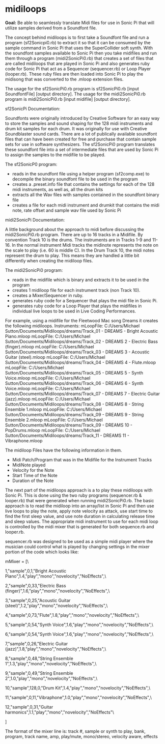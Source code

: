 # midiloops
**Goal:**  Be able to seamlessly translate Midi files for use in Sonic Pi that will utilize samples derived from a Soundfont file. 

The concept behind midiloops is to first take a Soundfont file and run a program (sf2Sonicpi0.rb) to extract it so that it can be consumed by the sample command in Sonic Pi that uses the SuperCollider soft synth.  With the soundfont samples available to Sonic Pi then you take midifiles and run them through a program (midi2SonicPi0.rb) that creates a set of files that are called midiloops that are played in Sonic Pi and also generates ruby code for Sonic Pi that act as a Sequencer (sequencer.rb) or Loop Player (looper.rb).  These ruby files are then loaded into Sonic Pi to play the midisong that was converted to the .mloop extension files.  

The usage for the sf2SonicPi0.rb program is sf2SonicPi0.rb [input SoundfontFile] [output directory].
The usage for the midi2SonicPi0.rb program is midi2SonicPi0.rb [input midifile] [output directory].

sf2SonicPi Documentation:

Soundfonts were originally introduced by Creative Software for an easy way to store the samples and sound shaping for the 128 midi instruments and drum kit samples for each drum.  It was originally for use with Creative Soundblaster sound cards.  There are a lot of publically available soundfont files that can have been created for free and purchase that contain sample sets for use in software synthesizers.  The sf2SonicPi0 program translates these soundfont file into a set of intermediate files that are used by Sonic Pi to assign the samples to the midifile to be played.  

The sf2SonicP0 program:
  - reads in the soundfont file using a helper program (sf2comp.exe) to decompile the binary soundfont file to be used in the program
  - creates a .preset.info file that contains the settings for each of the 128 midi instruments, as well as, all the drum kits
  - extracts all the Wav files with samples contained in the soundfont binary file
  - creates a file for each midi instrument and drumkit that contains the midi note, rate offset and sample wav file used by Sonic Pi

midi2SonicPi Documentation:

A little background about the approach to midi before discussing the midi2SonicPi0.rb program.  There are up to 16 tracks in a Midifile. By convention Track 10 is the drums.  The instruments are in Tracks 1-9 and 11-16.  In the normal instrument Midi tracks the midinote represents the note on the scale to play (i.e. 60 is middle C).  In the Drum Track 10, the midi notes represent the drum to play.  This means they are handled a little bit differently when creating the midiloop files.     

The midi2SonicPi0 program:
  - reads in the midifile which is binary and extracts it to be used in the program
  - creates 1 midiloop file for each instrument track (non Track 10).  
  - creates a Mixer/Sequencer in ruby.
  - generates ruby code for a Sequencer that plays the midi file in Sonic Pi.
  - generates ruby code for a Loop Player that plays the midifiles in individual live loops to be used in Live Coding Performances.

For example, using a midifile for the Fleetwood Mac song Dreams it creates the following midiloops.
 Instruments: 
 mLoopFile: C:/Users/Michael Sutton/Documents/Midiloops/dreams/Track_01 - DREAMS              - Bright Acoustic Piano.mloop
 mLoopFile: C:/Users/Michael Sutton/Documents/Midiloops/dreams/Track_02 - DREAMS            2 - Electric Bass (finger).mloop
 mLoopFile: C:/Users/Michael Sutton/Documents/Midiloops/dreams/Track_03 - DREAMS            3 - Acoustic Guitar (steel).mloop
 mLoopFile: C:/Users/Michael Sutton/Documents/Midiloops/dreams/Track_04 - DREAMS            4 - Flute.mloop
 mLoopFile: C:/Users/Michael Sutton/Documents/Midiloops/dreams/Track_05 - DREAMS            5 - Synth Voice.mloop
 mLoopFile: C:/Users/Michael Sutton/Documents/Midiloops/dreams/Track_06 - DREAMS            6 - Synth Voice.mloop
 mLoopFile: C:/Users/Michael Sutton/Documents/Midiloops/dreams/Track_07 - DREAMS            7 - Electric Guitar (jazz).mloop
 mLoopFile: C:/Users/Michael Sutton/Documents/Midiloops/dreams/Track_08 - DREAMS            8 - String Ensemble 1.mloop
 mLoopFile: C:/Users/Michael Sutton/Documents/Midiloops/dreams/Track_09 - DREAMS            9 - String Ensemble 2.mloop
 mLoopFile: C:/Users/Michael Sutton/Documents/Midiloops/dreams/Track_09 - DREAMS           10 - PopDrums.mloop
 mLoopFile: C:/Users/Michael Sutton/Documents/Midiloops/dreams/Track_11 - DREAMS           11 - Vibraphone.mloop
 
The midiloop Files have the following information in them.
- Midi Patch/Program that was in the Midifile for the Instrument Tracks
- MidiNote played
- Velocity for the Note
- Start Time of the Note
- Duration of the Note

The next part of the midiloops approach is a to play these midiloops with Sonic Pi.  This is done using the two ruby programs (sequencer.rb & looper.rb) that were generated when running midi2SonicPi0.rb.  The basic approach is to read the midiloop into an array/list in Sonic Pi and then use live loops to play the note, apply note velocity as attack, use start time to find the first sleep value, and use note duration in calculating release time and sleep values.  The appropriate midi instrument to use for each midi loop is controlled by the midi mixer that is generated for both sequence.rb and looper.rb.

sequencer.rb was designed to be used as a simple midi player where the musician could control what is played by changing settings in the mixer portion of the code which looks like: 

mMixer = [\

1,"sample",0,1,"Bright Acoustic Piano",1.4,"play","mono","novelocity","NoEffects",\ 

2,"sample",0,33,"Electric Bass (finger)",1.6,"play","mono","novelocity","NoEffects",\ 

3,"sample",0,25,"Acoustic Guitar (steel)",1.2,"play","mono","novelocity","NoEffects",\

4,"sample",0,73,"Flute",1.8,"play","mono","novelocity","NoEffects",\

5,"sample",0,54,"Synth Voice",1.6,"play","mono","novelocity","NoEffects",\

6,"sample",0,54,"Synth Voice",1.6,"play","mono","novelocity","NoEffects",\

7,"sample",0,26,"Electric Guitar (jazz)",1.8,"play","mono","novelocity","NoEffects",\

8,"sample",0,48,"String Ensemble 1",1.3,"play","mono","novelocity","NoEffects",\

9,"sample",0,49,"String Ensemble 2",1.0,"play","mono","novelocity","NoEffects",\

10,"sample",128,0,"Drum Kit",1.4,"play","mono","novelocity","NoEffects",\

11,"sample",0,11,"Vibraphone",1.0,"play","mono","novelocity","NoEffects",\

12,"sample",0,31,"Guitar harmonics",1.1,"play","mono","novelocity","NoEffects"\

]


The format of the mixer line is:  track #, sample or synth to play, bank, program, track name, amp, play/mute, mono/stereo, velocity aware, effects


